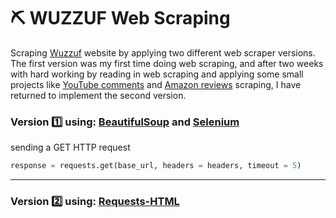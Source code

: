 # :pick: WUZZUF Web Scraping 
Scraping [Wuzzuf](https://wuzzuf.net/jobs/egypt) website by applying two different web scraper versions. The first version was my first time doing web scraping, and after two weeks with hard working by reading in web scraping and applying some small projects like [YouTube comments](https://github.com/MoamenAlaa0/YouTube_Comments_WebScraping) and [Amazon reviews](https://github.com/MoamenAlaa0/Amazon_WebScraping) scraping, 
I have returned to implement the second version.

### Version :one: using: [BeautifulSoup](https://www.crummy.com/software/BeautifulSoup/bs4/doc/) and [Selenium](https://selenium-python.readthedocs.io/getting-started.html)

sending a GET HTTP request
```python
response = requests.get(base_url, headers = headers, timeout = 5)

```


-----
### Version :two: using: [Requests-HTML](https://requests.readthedocs.io/projects/requests-html/en/latest/)



